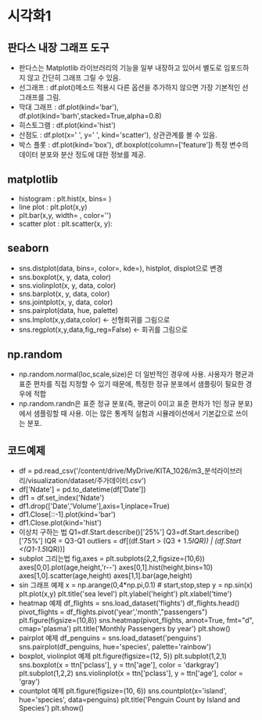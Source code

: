# 시각화1
## 판다스 내장 그래프 도구
* 판다스는 Matplotlib 라이브러리의 기능을 일부 내장하고 있어서 별도로 임포드하지 않고 간단히 그래프 그릴 수 있음.
* 선그래프 : df.plot()메소드 적용시 다른 옵션을 추가하지 않으면 가장 기본적인 선 그래프를 그림.
* 막대 그래프 : df.plot(kind='bar'), df.plot(kind='barh',stacked=True,alpha=0.8)
* 히스토그램 : df.plot(kind='hist')
* 산점도 : df.plot(x=' ', y=' ', kind='scatter'), 상관관계를 볼 수 있음.
* 박스 플롯 : df.plot(kind='box'), df.boxplot(column=['feature']) 특정 변수의 데이터 분포와 분산 정도에 대한 정보를 제공.

## matplotlib
- histogram : plt.hist(x, bins= )
- line plot : plt.plot(x,y)
- plt.bar(x,y, width= , color='')
- scatter plot : plt.scatter(x, y):

## seaborn
- sns.distplot(data, bins=, color=, kde=), histplot, displot으로 변경
- sns.boxplot(x, y, data, color)
- sns.violinplot(x, y, data, color)
- sns.barplot(x, y, data, color)
- sns.jointplot(x, y, data, color)
- sns.pairplot(data, hue, palette)
- sns.lmplot(x,y,data,color) <- 선형회귀를 그림으로
- sns.regplot(x,y,data,fig_reg=False) <- 회귀를 그림으로

## np.random
- np.random.normal(loc,scale,size)은 더 일반적인 경우에 사용. 사용자가 평균과 표준 편차를 직접 지정할 수 있기 때문에, 특정한 정규 분포에서 샘플링이 필요한 경우에 적합
- np.random.randn은 표준 정규 분포(즉, 평균이 0이고 표준 편차가 1인 정규 분포)에서 샘플링할 때 사용. 이는 많은 통계적 실험과 시뮬레이션에서 기본값으로 쓰이는 분포.

## 코드예제
- df = pd.read_csv('/content/drive/MyDrive/KITA_1026/m3_분석라이브러리/visualization/dataset/주가데이터.csv')
- df['Ndate'] = pd.to_datetime(df['Date'])
- df1 = df.set_index('Ndate')
- df1.drop(['Date','Volume'],axis=1,inplace=True)
- df1.Close[::-1].plot(kind='bar')
- df1.Close.plot(kind='hist')
- 이상치 구하는 법
Q1=df.Start.describe()['25%']
Q3=df.Start.describe()['75%']
IQR = Q3-Q1
outliers = df[(df.Start > (Q3 + 1.5*IQR)) | (df.Start <(Q1-1.5*IQR))]
- subplot 그리는법
fig,axes = plt.subplots(2,2,figsize=(10,6))
axes[0,0].plot(age,height,'r--')
axes[0,1].hist(height,bins=10)
axes[1,0].scatter(age,height)
axes[1,1].bar(age,height)
- sin 그래프 예제
x = np.arange(0,4*np.pi,0.1)   # start,stop,step
y = np.sin(x)
plt.plot(x,y)
plt.title('sea level')
plt.ylabel('height')
plt.xlabel('time')
- heatmap 예제
df_flights = sns.load_dataset('flights')
df_flights.head()
pivot_flights = df_flights.pivot('year','month',"passengers")
plt.figure(figsize=(10,8))
sns.heatmap(pivot_flights, annot=True, fmt="d", cmap='plasma')
plt.title('Monthly Passengers by year')
plt.show()
- pairplot 예제
df_penguins = sns.load_dataset('penguins')
sns.pairplot(df_penguins, hue='species', palette='rainbow')
- boxplot, violinplot 예제
plt.figure(figsize=(12, 5))
plt.subplot(1,2,1)
sns.boxplot(x = ttn['pclass'], y = ttn['age'], color = 'darkgray')
plt.subplot(1,2,2)
sns.violinplot(x = ttn['pclass'], y = ttn['age'], color = 'gray')
- countplot 예제
plt.figure(figsize=(10, 6))
sns.countplot(x='island', hue='species', data=penguins)
plt.title('Penguin Count by Island and Species')
plt.show()
